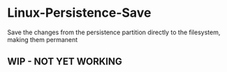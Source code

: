 # Linux-Persistence-Save
Save the changes from the persistence partition directly to the filesystem, making them permanent

## WIP - NOT YET WORKING